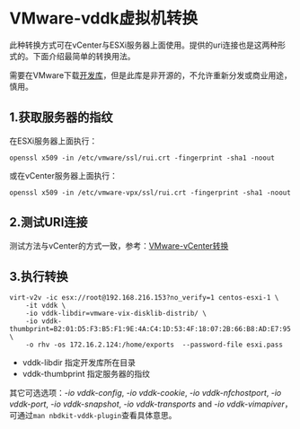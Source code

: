 # VMware-vddk虚拟机转换

此种转换方式可在vCenter与ESXi服务器上面使用。提供的uri连接也是这两种形式的。下面介绍最简单的转换用法。

需要在VMware下载[开发库](https://code.vmware.com/web/sdk/6.7/vddk)，但是此库是非开源的，不允许重新分发或商业用途，慎用。

## 1.获取服务器的指纹

在ESXi服务器上面执行：

```shell
openssl x509 -in /etc/vmware/ssl/rui.crt -fingerprint -sha1 -noout
```

或在vCenter服务器上面执行：

```shell
openssl x509 -in /etc/vmware-vpx/ssl/rui.crt -fingerprint -sha1 -noout
```

## 2.测试URI连接

测试方法与vCenter的方式一致，参考：[VMware-vCenter转换](VMware-vCenter转换.md)

## 3.执行转换

```shell
virt-v2v -ic esx://root@192.168.216.153?no_verify=1 centos-esxi-1 \
	-it vddk \
	-io vddk-libdir=vmware-vix-disklib-distrib/ \
	-io vddk-thumbprint=B2:01:D5:F3:B5:F1:9E:4A:C4:1D:53:4F:18:07:2B:66:B8:AD:E7:95 \
	-o rhv -os 172.16.2.124:/home/exports  --password-file esxi.pass
```

- vddk-libdir 指定开发库所在目录
- vddk-thumbprint 指定服务器的指纹

其它可选选项：*-io vddk-config*, *-io vddk-cookie*, *-io vddk-nfchostport*, *-io vddk-port*, *-io vddk-snapshot*, *-io vddk-transports* and *-io vddk-vimapiver*，可通过`man nbdkit-vddk-plugin`查看具体意思。